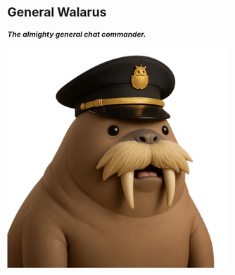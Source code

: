 # General Walarus
### *The almighty general chat commander.*

![General Walarus Icon](general_walarus.png)

